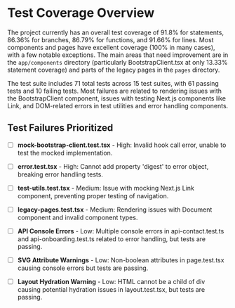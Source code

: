 # Test Coverage Overview

The project currently has an overall test coverage of 91.8% for statements, 86.36% for branches, 86.79% for functions, and 91.66% for lines. Most components and pages have excellent coverage (100% in many cases), with a few notable exceptions. The main areas that need improvement are in the `app/components` directory (particularly BootstrapClient.tsx at only 13.33% statement coverage) and parts of the legacy pages in the `pages` directory.

The test suite includes 71 total tests across 15 test suites, with 61 passing tests and 10 failing tests. Most failures are related to rendering issues with the BootstrapClient component, issues with testing Next.js components like Link, and DOM-related errors in test utilities and error handling components.

## Test Failures Prioritized

- [ ] **mock-bootstrap-client.test.tsx** - High: Invalid hook call error, unable to test the mocked implementation.

- [ ] **error.test.tsx** - High: Cannot add property 'digest' to error object, breaking error handling tests.

- [ ] **test-utils.test.tsx** - Medium: Issue with mocking Next.js Link component, preventing proper testing of navigation.

- [ ] **legacy-pages.test.tsx** - Medium: Rendering issues with Document component and invalid component types.

- [ ] **API Console Errors** - Low: Multiple console errors in api-contact.test.ts and api-onboarding.test.ts related to error handling, but tests are passing.

- [ ] **SVG Attribute Warnings** - Low: Non-boolean attributes in page.test.tsx causing console errors but tests are passing.

- [ ] **Layout Hydration Warning** - Low: HTML cannot be a child of div causing potential hydration issues in layout.test.tsx, but tests are passing.